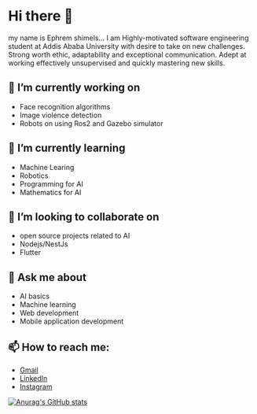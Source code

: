 # Hi there 👋
my name is Ephrem shimels... 
I am Highly-motivated software engineering student at Addis Ababa University with desire to take on new challenges. Strong worth ethic, adaptability and exceptional communication. Adept at working effectively unsupervised and quickly mastering new skills.
<!--
**Ephrem-shimels21/Ephrem-shimels21** is a ✨ _special_ ✨ repository because its `README.md` (this file) appears on your GitHub profile.

Here are some ideas to get you started:-->
## 🔭 I’m currently working on
 * Face recognition algorithms
 * Image violence detection 
 * Robots on using Ros2 and Gazebo simulator
## 🌱 I’m currently learning
  * Machine Learing
  * Robotics
  * Programming for AI
  * Mathematics for AI
## 👯 I’m looking to collaborate on
  * open source projects related to AI
  * Nodejs/NestJs
  * Flutter
<!-- 🤔 I’m looking for help with ... -->
## 💬 Ask me about 
* AI basics
* Machine learning
* Web development
* Mobile application development
## 📫 How to reach me:      
 * [Gmail](ephrem21shimels@gmail.com)
 * [LinkedIn](https://www.linkedin.com/in/ephrem-shimels-298a80256/)
 * [Instagram](https://www.instagram.com/ephremshimels/)


[![Anurag's GitHub stats](https://github-readme-stats.vercel.app/api?username=Ephrem-shimels21)](https://github.com/anuraghazra/github-readme-stats)
<!-- - 😄 Pronouns: 
  ⚡ Fun fact: ... -->

